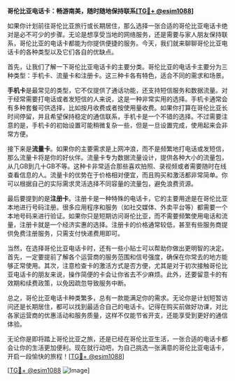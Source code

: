 **哥伦比亚电话卡：畅游南美，随时随地保持联系[[TG💪+ @esim1088](https://t.me/s/esim1088)]**

如果你计划前往哥伦比亚旅行或长期居住，那么选择一张合适的哥伦比亚电话卡绝对是必不可少的步骤。无论是想享受当地的网络服务，还是需要与家人朋友保持联系，哥伦比亚的电话卡都能为你提供便捷的服务。今天，我们就来聊聊哥伦比亚电话卡的各种类型以及它们各自的优缺点。

首先，让我们了解一下哥伦比亚电话卡的主要分类。哥伦比亚的电话卡主要分为三种类型：手机卡、流量卡和注册卡。这三种卡各有特色，适合不同的需求和场景。

**手机卡**是最常见的类型，它不仅提供了通话功能，还支持短信服务和数据流量。对于经常需要打电话或者发短信的人来说，这是一种非常实用的选择。手机卡通常会有多种套餐可供选择，比如按月收费或者按使用量收费。如果你打算在哥伦比亚长时间停留，并且希望保持稳定的通信联系，手机卡是一个不错的选择。不过需要注意的是，手机卡的初始设置可能稍微复杂一些，但是一旦设置完成，使用起来会非常方便。

接下来是**流量卡**。如果你的主要需求是上网冲浪，而不是频繁地打电话或发短信，那么流量卡将是你的好伙伴。流量卡专为数据流量设计，提供各种大小的流量包，从几GB到几十GB不等。这种卡非常适合那些喜欢拍照、录视频或者需要随时在线查看信息的人。流量卡的优势在于价格相对便宜，而且购买和激活都非常简单。你可以根据自己的实际需求灵活选择不同容量的流量包，避免浪费资源。

最后要提到的是**注册卡**。注册卡是一种特殊的电话卡，它的主要用途是在哥伦比亚本地进行号码注册。很多应用程序和服务（如社交媒体、外卖平台等）都需要一个本地号码来进行验证。如果你只是短期访问哥伦比亚，而不需要频繁使用电话和流量，注册卡就是一个经济实惠的选择。注册卡的价格通常较低，甚至有些服务商提供免费注册服务，只需支付快递费用即可。

当然，在选择哥伦比亚电话卡时，还有一些小贴士可以帮助你做出更明智的决定。首先，一定要提前了解各个运营商的服务范围和信号强度，确保在你常去的地方能够正常使用。其次，注意检查卡的激活方式是否方便，尤其是对于初次接触哥伦比亚电话卡的朋友来说，操作简便的卡会让你省去不少麻烦。此外，还要留意卡的有效期和续费政策，以免因疏忽导致服务中断。

总之，哥伦比亚电话卡种类繁多，总有一款能满足你的需求。无论你是计划短暂访问还是长期居住，都可以找到最适合自己的电话卡。记得在购买前做好功课，对比各家运营商的优惠活动和服务质量，这样不仅能节省开支，还能享受到更好的通信体验。

无论你是即将踏上哥伦比亚之旅，还是已经在哥伦比亚生活，一张合适的电话卡都会让你的生活更加便利。现在就行动吧，为自己挑选一张满意的哥伦比亚电话卡，开启一段愉快的旅程！[[TG💪+ @esim1088](https://t.me/s/esim1088)]

[[TG💪+ @esim1088](https://t.me/s/esim1088) ![Image](https://i.postimg.cc/4NQfJmqS/Snipaste-2025-05-13-00-14-12.png)]